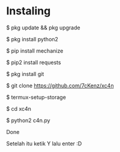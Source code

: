 # Instaling
$ pkg update && pkg upgrade

$ pkg install python2

$ pip install mechanize

$ pip2 install requests

$ pkg install git

$ git clone https://github.com/7cKenz/xc4n

$ termux-setup-storage

$ cd xc4n

$ python2 c4n.py

Done

Setelah itu ketik Y lalu enter :D
